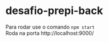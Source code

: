 # desafio-prepi-back
Para rodar use o comando
```npm start``` <br>
Roda na porta http://localhost:9000/
